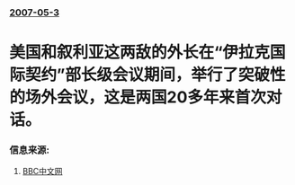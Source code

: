 ### [2007-05-3](/news/2007/05/3/index.md)

##### 
# 美国和叙利亚这两敌的外长在“伊拉克国际契约”部长级会议期间，举行了突破性的场外会议，这是两国20多年来首次对话。




### 信息来源:

1. [BBC中文网](http://news.bbc.co.uk/chinese/simp/hi/newsid_6620000/newsid_6621700/6621783.stm)

